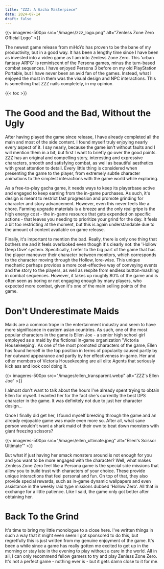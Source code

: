```yaml
---
title: "ZZZ: A Gacha Masterpiece"
date: 2024-07-14
draft: false
---
```


{{< imageres-500px src="/images/zzz_logo.png" alt="Zenless Zone Zero Official Logo" >}}

The newest game release from miHoYo has proven to be the bane of my productivity, but in a good way. It has been a lengthy time since I have been as invested into a video game as I am into Zenless Zone Zero. This 'urban fantasy ARPG' is reminiscent of the Persona games, minus the turn-based combat sequences. I have enjoyed Persona 3 before on my old PlayStation Portable, but I have never been an avid fan of the games. Instead, what I enjoyed the most in them was the visual design and NPC interactions. This is something that ZZZ nails completely, in my opinion.

{{< toc >}}

# The Good and the Bad, Without the Ugly

After having played the game since release, I have already completed all the main and most of the side content. I found myself truly enjoying nearly every aspect of it. I say nearly, because the game isn't without faults and I will mention them in a bit, but first I want to briefly go over the good points.
ZZZ has an original and compelling story, interesting and expressive characters, smooth and satisfying combat, as well as beautiful aesthetics with great attention to detail. Every little thing is considered when presenting the game to the player, from extremely subtle character animations to the simplest interactions with the game world while exploring. 

As a free-to-play gacha game, it needs ways to keep its playerbase active and engaged to keep earning from the in-game purchases. As such, it's design is meant to restrict fast progression and promote grinding for character and story advancement. However, even this never feels like a chore. Farming upgrade materials is a breeze and the only real gripe is the high energy cost - the in-game resource that gets expended on specific actions - that leaves you needing to prioritize your grind for the day. It feels a bit too restricting at the moment, but this is again understandable due to the amount of content available on game release.

Finally, it's important to mention the bad. Really, there is only one thing that bothers me and it feels overlooked even though it's clearly not: the 'Hollow Deep Dive' system. Specifically, I refer to the big part of the game that has the player maneuver their character between monitors, which corresponds to the character moving through the Hollow, lore-wise. This unique mechanic perhaps provides a more cost-effective way of conveying events and the story to the players, as well as respite from endless button-mashing in combat sequences. However, it takes up roughly 80% of the game and is often seen as boring or not engaging enough by many players, who expected more combat, given it's one of the main selling points of the game.

# Don't Underestimate Maids

Maids are a common trope in the entertainment industry and seem to have more significance in eastern asian countries. As such, one of the most popular characters in the game is Ellen Joe - a senior high school girl employed as a maid by the fictional in-game organization 'Victoria Housekeeping'. As one of the most promoted characters of the game, Ellen has found herself in the top position in terms of popularity caused partly by her outward appearance and partly by her effectiveness in-game. Her and other members of Victoria Housekeeping are all elite Agents that seriously kick ass and look cool doing it.

{{< imageres-500px src="/images/ellen_transparent.webp" alt="ZZZ's Ellen Joe" >}}

I almost don't want to talk about the hours I've already spent trying to obtain Ellen for myself. I wanted her for the fact she's currently the best DPS character in the game. It was definitely not due to just her character design... 

Once I finally did get her, I found myself breezing through the game and an already enjoyable game was made even more so. After all, what sane person wouldn't want a shark maid of their own to beat down monsters with giant freezing scissors? 

{{< imageres-500px src="/images/ellen_ultimate.jpeg" alt="Ellen's Scissor Ultimate'" >}}

But what if just having her smack monsters around is not enough for you and you want to be more engaged with the character? Well, what makes Zenless Zone Zero feel like a Persona game is the special side missions that allow you to build trust with characters of your choice. These provide unique interactions that feel personal and fun. On top of that, they also provide special rewards, such as in-game dynamic wallpapers and even assistance in the weekly raid type missions dubbed 'Hollow Zero'. All that in exchange for a little patience. Like I said, the game only got better after obtaining her.

# Back To the Grind

It's time to bring my little monologue to a close here. I've written things in such a way that it might even seem I got sponsored to do this, but regretfully this is just written from my genuine enjoyment of the game. It's been a while since a game has really gotten me excited to get up in the morning or stay late in the evening to play without a care in the world. All in all, I can only recommend fellow gamers to try and play Zenless Zone Zero. It's not a perfect game - nothing ever is - but it gets damn close to it for me.